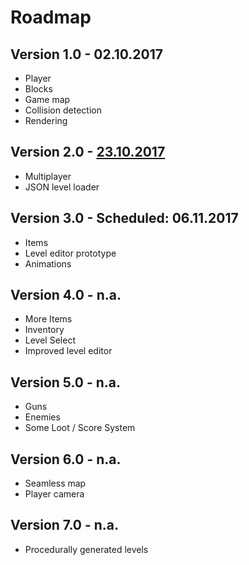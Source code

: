 # Roadmap
## Version 1.0 - 02.10.2017
- Player
- Blocks
- Game map
- Collision detection
- Rendering
## Version 2.0 - [23.10.2017](https://github.com/danielHPeters/jump-and-run/tree/v2.0)
- Multiplayer
- JSON level loader
## Version 3.0 - Scheduled: 06.11.2017
- Items
- Level editor prototype
- Animations
## Version 4.0 - n.a.
- More Items
- Inventory
- Level Select
- Improved level editor
## Version 5.0 - n.a.
- Guns
- Enemies
- Some Loot / Score System
## Version 6.0 - n.a.
- Seamless map
- Player camera
## Version 7.0 - n.a.
- Procedurally generated levels
